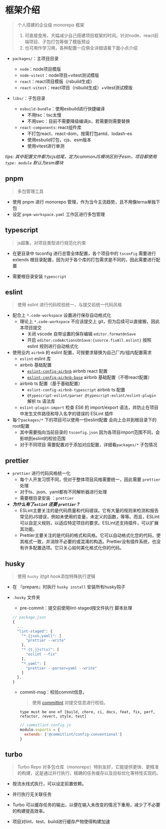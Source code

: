 # 框架介绍

> 个人搭建的企业级 monorepo 框架
>
> 1. 可直接食用，大幅减少自己搭建项目框架的时间。针对node、react前端项目、子包打包等做了模版预设
> 2. 也可用作学习用，各种配置一应俱全详细请看下面小点介绍

- `packages/`：主项目目录
  - `node`：node项目模版
  - `node-vitest`：node项目+vitest测试模版
  - `react`：react项目模版（rsbuild生成）
  - `react-vitest`：react项目（rsbuild生成）+vitest测试模版

- `libs/`：子包目录
  - `esbuild-bundle`：使用esbuild进行快捷编译
    - 不用tsc：tsc太慢
    - 不用swc：目前不需要降级编译js，若需要则需要替换
  - `react-components`: react组件库
    - 不打包react、react-dom，按需打包antd、lodash-es
    - 使用esbuild打包，cjs、esm版本
    - 使用vitest进行单测



*tips: 其中配置文件都为cjs结尾，定为commonJS模块区别于esm，项目都使用 `type: module` 默认为esm模块*

## pnpm

> 多包管理工具

-   使用 pnpm 进行 monorepo 管理，作为当今主流趋势，且不用像lerna单独下包
-   设定 `pnpm-workspace.yaml` 工作区进行多包管理

## typescript

> js超集，对项目类型进行规范化约束

- 在更目录中 tsconfig 进行总管全体配置，各个项目中的 `tsconfig` 需要进行 extends 根目录配置，因为对于各个库的打包需求是不同的，因此需要进行配置

-   需要根目录安装 `typescript`

## eslint

> 使用 eslint 进行代码校验统一，与提交前统一代码风格

-   配合上 `*.code-workspace` 设置进行保存自动格式化
    -   理论上 `*.code-workspace` 不应该提交上 git，但为后续可以直接搬，因此本项目提交
        -   关闭 vscode 自带设置的保存编辑 `editor.formatOnSave`
        -   开启 `editor.codeActionsOnSave:{source.fixAll.eslint}` 按照 eslint 规则进行自动格式化
-   使用业内 `airbnb` 的 eslint 配置，可按要求替换为自己厂内/组内配置需求
    -   `eslint` eslint 库
    -   airbnb 基础配置
        -   [`eslint-config-airbnb`](https://www.npmjs.com/package/eslint-config-airbnb) airbnb react 配置
        -   [`eslint-config-airbnb-base`](https://www.npmjs.com/package/eslint-config-airbnb-base) airbnb 基础配置（不带react配置）
    -   airbnb ts 配置（基于基础配置）
        -   `eslint-config-airbnb-typescript` airbnb ts 配置
        -   `@typescript-eslint/parser @typescript-eslint/eslint-plugin` 解析 ts 语法库
    -   `eslint-plugin-import` 检查 ES6 的 import/export 语法，并防止在项目中发生文件路径和导入名字的错误的 ESLint 插件
-   每个`packages/*` 下的项目可以使用一份eslint配置 会向上合并到根目录下的root配置
    -   其中需要指向当前目录的 `tsconfig.json` 因为各项目import范围不同，会影响到eslint的校验范围
    -   对于不同项目 需要配置对于添加对应配置，详细看`packages/*` 子包情况

## prettier

-   `prettier` 进行代码风格统一化
    -   每个人开发习惯不同，但对于整体项目风格需要统一，因此需要 `prettier` 处理
    -   对于ts、json、yaml都有不同解析器进行处理
    -   需要根目录安装 ：`prettier`
-   ***为什么有了`eslint` 还要 `prettier` ?***
    -   ESLint主要关注的是代码质量和代码错误。它有大量的规则来检测和报告常见的JS错误，例如未使用的变量，未定义的函数，等等。而且，ESLint可以自定义规则，以适应特定项目的要求。ESLint还支持插件，可以扩展其功能。
    -   Prettier主要关注的是代码的格式和风格。它可以自动格式化您的代码，使其格式一致，并消除不必要的或混淆的构造。Prettier没有插件系统，也没有许多配置选项。它只关心如何美化格式化你的代码。

## husky

> 使用 `husky` 对git hook添加特殊执行逻辑

- 在 『prepare』时执行 `husky install` 安装所有husky钩子

- `.husky` 文件夹

  -   pre-commit：提交前使用lint-staged按文件执行 脚本处理

  ```js
  // package.json
  {
    ...
    "lint-staged": {
      "*.{json,yaml}": [
        "prettier --write"
      ],
      "*.{t,j}s?(x)": [
        "eslint --fix"
      ],
      "*.yaml": [
        "prettier --parser=yaml --write"
      ]
    },
  }
  ```
  
  - commit-msg：校验commit信息，

    > 使用 [commitlint](https://commitlint.js.org/#/) 对提交信息进行校验。

    `type must be one of [build, chore, ci, docs, feat, fix, perf, refactor, revert, style, test]`

    ```js
    // commitlint.config.js
    module.exports = {
      extends: ['@commitlint/config-conventional']
    }
    ```


## turbo

> Turbo Repo 对多包仓库（monorepo）特别友好，它能提供更快、更精准的构建，这是通过并行执行，精确的任务缓存以及目标优化等特性实现的。

- 按流水线式执行，可以设定前置依赖。
- 并行执行无关联任务
- Turbo 可以缓存任务的输出，以便在输入未改变的情况下重用，减少了不必要的构建提高效率。

- 项目对lint、test、build进行缓存产物使得构建加速


